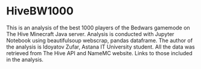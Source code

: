 # HiveBW1000
This is an analysis of the best 1000 players of the Bedwars gamemode on The Hive Minecraft Java server. Analysis is conducted with Jupyter Notebook using beautifulsoup webscrap, pandas dataframe. The author of the analysis is Idoyatov Zufar, Astana IT University student. All the data was retrieved from The Hive API and NameMC website. Links to those included in the analysis. 
